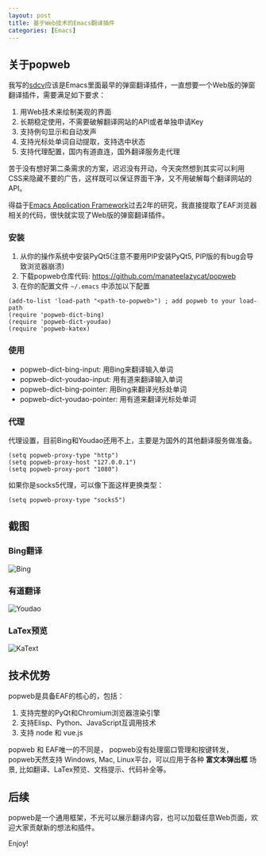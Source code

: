 ```yaml
---
layout: post
title: 基于Web技术的Emacs翻译插件
categories: [Emacs]
---
```


## 关于popweb
我写的[sdcv](https://github.com/manateelazycat/sdcv)应该是Emacs里面最早的弹窗翻译插件，一直想要一个Web版的弹窗翻译插件，需要满足如下要求：

1. 用Web技术来绘制美观的界面
2. 长期稳定使用，不需要破解翻译网站的API或者单独申请Key
3. 支持例句显示和自动发声
4. 支持光标处单词自动提取，支持选中状态
5. 支持代理配置，国内有道直连，国外翻译服务走代理

苦于没有想好第二条需求的方案，迟迟没有开动，今天突然想到其实可以利用CSS来隐藏不要的广告，这样既可以保证界面干净，又不用破解每个翻译网站的API。

得益于[Emacs Application Framework](https://github.com/emacs-eaf/emacs-application-framework)过去2年的研究，我直接提取了EAF浏览器相关的代码，很快就实现了Web版的弹窗翻译插件。

### 安装
1. 从你的操作系统中安装PyQt5(注意不要用PIP安装PyQt5, PIP版的有bug会导致浏览器崩溃)
2. 下载popweb仓库代码: https://github.com/manateelazycat/popweb
3. 在你的配置文件 `~/.emacs` 中添加以下配置
```elisp
(add-to-list 'load-path "<path-to-popweb>") ; add popweb to your load-path
(require 'popweb-dict-bing)
(require 'popweb-dict-youdao)
(require 'popweb-katex)
```

### 使用
* popweb-dict-bing-input: 用Bing来翻译输入单词
* popweb-dict-youdao-input: 用有道来翻译输入单词
* popweb-dict-bing-pointer: 用Bing来翻译光标处单词
* popweb-dict-youdao-pointer: 用有道来翻译光标处单词

### 代理
代理设置，目前Bing和Youdao还用不上，主要是为国外的其他翻译服务做准备。

```Elisp
(setq popweb-proxy-type "http")
(setq popweb-proxy-host "127.0.0.1")
(setq popweb-proxy-port "1080")
```

如果你是socks5代理，可以像下面这样更换类型：

```Elisp
(setq popweb-proxy-type "socks5")
```

## 截图
### Bing翻译
![Bing]({{site.url}}/pics/popweb/dict-bing.png)

### 有道翻译
![Youdao]({{site.url}}/pics/popweb/dict-youdao.png)

### LaTex预览
![KaText]({{site.url}}/pics/popweb/katex-preview.png)

## 技术优势
popweb是具备EAF的核心的，包括：

1. 支持完整的PyQt和Chromium浏览器渲染引擎
2. 支持Elisp、Python、JavaScript互调用技术
3. 支持 node 和 vue.js

popweb 和 EAF唯一的不同是， popweb没有处理窗口管理和按键转发，popweb天然支持 Windows, Mac, Linux平台，可以应用于各种 **富文本弹出框** 场景, 比如翻译、LaTex预览、文档提示、代码补全等。

## 后续
popweb是一个通用框架，不光可以展示翻译内容，也可以加载任意Web页面，欢迎大家贡献新的想法和插件。

Enjoy!
